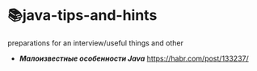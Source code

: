 # :books:java-tips-and-hints
preparations for an interview/useful things and other


- _**Малоизвестные особенности Java**_
https://habr.com/post/133237/